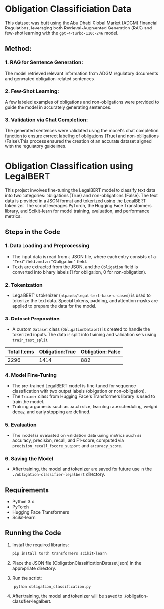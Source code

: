 
# Obligation Classificiation Data

This dataset was built using the Abu Dhabi Global Market (ADGM) Financial Regulations, leveraging both Retrieval-Augmented Generation (RAG) and few-shot learning with the `gpt-4-turbo-1106-246` model.

## Method:
### 1. RAG for Sentence Generation: 
The model retrieved relevant information from ADGM regulatory documents and generated obligation-related sentences.
### 2. Few-Shot Learning: 
A few labeled examples of obligations and non-obligations were provided to guide the model in accurately generating sentences.
### 3. Validation via Chat Completion: 
The generated sentences were validated using the model's chat completion function to ensure correct labeling of obligations (True) and non-obligations (False).This process ensured the creation of an accurate dataset aligned with the regulatory guidelines.

# Obligation Classification using LegalBERT

This project involves fine-tuning the LegalBERT model to classify text data into two categories: obligations (True) and non-obligations (False). The text data is provided in a JSON format and tokenized using the LegalBERT tokenizer. The script leverages PyTorch, the Hugging Face Transformers library, and Scikit-learn for model training, evaluation, and performance metrics.

## Steps in the Code

### 1. **Data Loading and Preprocessing**
- The input data is read from a JSON file, where each entry consists of a "Text" field and an "Obligation" field.
- Texts are extracted from the JSON, and the `Obligation` field is converted into binary labels (1 for obligation, 0 for non-obligation).

### 2. **Tokenization**
- LegalBERT's tokenizer (`nlpaueb/legal-bert-base-uncased`) is used to tokenize the text data. Special tokens, padding, and attention masks are applied to prepare the data for the model.

### 3. **Dataset Preparation**
- A custom `Dataset` class (`ObligationDataset`) is created to handle the tokenized inputs. The data is split into training and validation sets using `train_test_split`.

| Total Items | Obligation:True | Obligation: False |
|-------------|-----------------|-------------------|
| 2296        | 1414            | 882               |


### 4. **Model Fine-Tuning**
- The pre-trained LegalBERT model is fine-tuned for sequence classification with two output labels (obligation or non-obligation).
- The `Trainer` class from Hugging Face's Transformers library is used to train the model. 
- Training arguments such as batch size, learning rate scheduling, weight decay, and early stopping are defined.

### 5. **Evaluation**
- The model is evaluated on validation data using metrics such as accuracy, precision, recall, and F1-score, computed via `precision_recall_fscore_support` and `accuracy_score`.

### 6. **Saving the Model**
- After training, the model and tokenizer are saved for future use in the `./obligation-classifier-legalbert` directory.

## Requirements

- Python 3.x
- PyTorch
- Hugging Face Transformers
- Scikit-learn

## Running the Code

1. Install the required libraries:
   ```bash
   pip install torch transformers scikit-learn

2. Place the JSON file (ObligationClassificationDataset.json) in the appropriate directory.

3. Run the script:
```
    python obligation_classification.py
```


4. After training, the model and tokenizer will be saved to ./obligation-classifier-legalbert.

